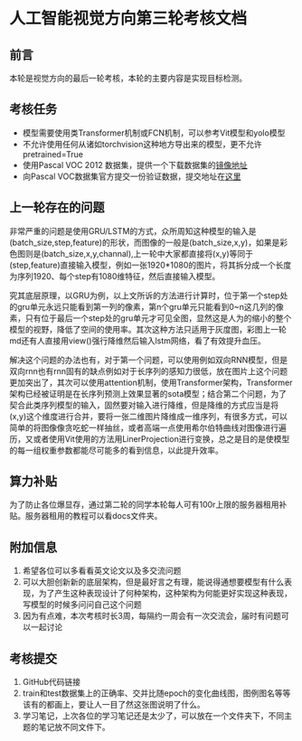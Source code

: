 # 人工智能视觉方向第三轮考核文档
## 前言
本轮是视觉方向的最后一轮考核，本轮的主要内容是实现目标检测。
## 考核任务
* 模型需要使用类Transformer机制或FCN机制，可以参考Vit模型和yolo模型
* 不允许使用任何从诸如torchvision这种地方导出来的模型，更不允许pretrained=True
* 使用Pascal VOC 2012 数据集，提供一个下载数据集的[镜像地址](https://pjreddie.com/projects/pascal-voc-dataset-mirror/)
* 向Pascal VOC数据集官方提交一份验证数据，提交地址在[这里](http://host.robots.ox.ac.uk:8080/)
## 上一轮存在的问题
非常严重的问题是使用GRU/LSTM的方式，众所周知这种模型的输入是(batch_size,step,feature)的形状，而图像的一般是(batch_size,x,y)，如果是彩色图则是(batch_size,x,y,channal),上一轮中大家都直接将(x,y)等同于(step,feature)直接输入模型，例如一张1920*1080的图片，将其拆分成一个长度为序列1920、每个step有1080维特征，然后直接输入模型。

究其底层原理，以GRU为例，以上文所诉的方法进行计算时，位于第一个step处的gru单元永远只能看到第一列的像素，第n个gru单元只能看到0~n这几列的像素，只有位于最后一个step处的gru单元才可见全图，显然这是人为的缩小的整个模型的视野，降低了空间的使用率。其次这种方法只适用于灰度图，彩图上一轮md还有人直接用view()强行降维然后输入lstm网络，看了有效提升血压。

解决这个问题的办法也有，对于第一个问题，可以使用例如双向RNN模型，但是双向rnn也有rnn固有的缺点例如对于长序列的感知力很低，放在图片上这个问题更加突出了，其次可以使用attention机制，使用Transformer架构，Transformer架构已经被证明是在长序列预测上效果显著的sota模型；结合第二个问题，为了契合此类序列模型的输入，固然要对输入进行降维，但是降维的方式应当是将(x,y)这个维度进行合并，要将一张二维图片降维成一维序列，有很多方式，可以简单的将图像像贪吃蛇一样抽丝，或者高端一点使用希尔伯特曲线对图像进行遍历，又或者使用Vit使用的方法用LinerProjection进行变换，总之是目的是使模型的每一组权重参数都能尽可能多的看到信息，以此提升效率。

## 算力补贴
为了防止各位爆显存，通过第二轮的同学本轮每人可有100r上限的服务器租用补贴。服务器租用的教程可以看docs文件夹。

## 附加信息
1. 希望各位可以多看看英文论文以及多交流问题
2. 可以大胆创新新的底层架构，但是最好言之有理，能说得通想要模型有什么表现，为了产生这种表现设计了何种架构，这种架构为何能更好实现这种表现，写模型的时候多问问自己这个问题
3. 因为有点难，本次考核时长3周，每隔约一周会有一次交流会，届时有问题可以一起讨论

## 考核提交
1. GitHub代码链接
2. train和test数据集上的正确率、交并比随epoch的变化曲线图，图例图名等等该有的都画上，要让人一目了然这张图说明了什么。
3. 学习笔记，上次各位的学习笔记还是太少了，可以放在一个文件夹下，不同主题的笔记放不同文件下。
